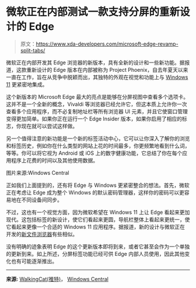 # 微软正在内部测试一款支持分屏的重新设计的 Edge

> 原文：<https://www.xda-developers.com/microsoft-edge-revamp-split-tabs/>

微软正在内部开发其 Edge 浏览器的新版本，具有全新的设计和一些新功能。据报道，这款重新设计的 Edge 版本在内部被称为 Project Phoenix，自去年夏天以来一直在工作，旨在从竞争中脱颖而出，其独特的外观在视觉和功能上与 [Windows 11](https://www.xda-developers.com/windows-11/) 更紧密地集成。

这个新版本的 Microsoft Edge 最大的亮点是能够在分屏视图中查看多个选项卡。这并不是一个全新的概念，Vivaldi 等浏览器已经允许它，但这本质上允许你一次查看多个应用程序，而不必复制地址栏等所有浏览器 UI 元素，并且它使窗口管理变得更加简单。如果你正在运行一个 Edge Insider 版本，如果你启用了相应的标志，你现在就可以尝试这样做。

另一个值得注意的新功能是一个新的标签活动中心，它可以让你深入了解你的浏览和标签历史，例如你在什么类型的网站上花的时间最多，你更频繁地看到什么词，等等。你可以将它视为 Android 或 iOS 上的数字健康功能，它总结了你在每个应用程序上花费的时间以及其他使用数据。

图片来源:Windows Central

正如我们上面提到的，还有将 Edge 与 Windows 更紧密整合的想法。首先，微软正在考虑让 Edge 成为整个 Windows 的默认密码管理器，这样你的密码可以更容易地在不同设备间同步。

不过，这也有一个视觉方面，因为微软希望在 Windows 11 上让 Edge 看起来更加现代。这包括标签的新设计，使它们看起来更圆，导航栏整体上看起来更统一，使它看起来更像一个合适的 Windows 11 应用程序。据报道，新的设计与微软正在开发的[新文件浏览器](https://www.xda-developers.com/windows-11-file-explorer-big-redesign-again/)有些相似。

没有明确的迹象表明 Edge 的这个更新版本即将到来，或者它甚至会作为一个单独的更新到来。如上所述，分屏标签功能已经可供 Edge 内部人员使用，因此其他变化也有可能逐渐推出。

* * *

**来源:** [WalkingCat(推特)](https://twitter.com/_h0x0d_/status/1618599113591001090)， [Windows Central](https://www.windowscentral.com/software-apps/windows-11/microsoft-edge-phoenix-is-an-internal-reimagining-of-the-edge-web-browser-with-a-new-ui-and-more-features)